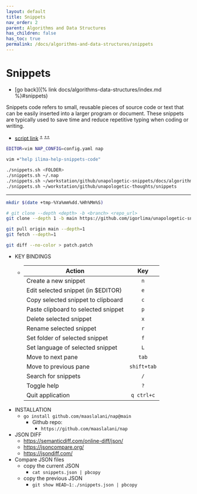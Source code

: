 ```yaml
---
layout: default
title: Snippets
nav_order: 2
parent: Algorithms and Data Structures
has_children: false
has_toc: true
permalink: /docs/algorithms-and-data-structures/snippets
---
```


# Snippets

- [go back]({% link docs/algorithms-data-structures/index.md %}#snippets)

Snippets code refers to small, reusable pieces of source code or text that can
be easily inserted into a larger program or document. These snippets are
typically used to save time and reduce repetitive typing when coding or
writing.

- [script link](https://gist.githubusercontent.com/igorlima/90f67ef56912aa16306d9c4bd72b46c3/raw/snippets.sh)
  <sup>[+](https://gist.github.com/igorlima/90f67ef56912aa16306d9c4bd72b46c3#file-snippets-sh)</sup>
  <sup>[++](https://github.com/igorlima/unapologetic-snippets/tree/main/docs/algorithms-data-structures/snippets)</sup>

```sh
EDITOR=vim NAP_CONFIG=config.yaml nap
```
```sh
vim +"help ilima-help-snippets-code"
```

```sh
./snippets.sh <FOLDER>
./snippets.sh ~/.nap
./snippets.sh ~/workstation/github/unapologetic-snippets/docs/algorithms-data-structures/snippets
./snippets.sh ~/workstation/github/unapologetic-thoughts/snippets
```

-----

```sh
mkdir $(date +tmp-%Ya%mm%dd.%Hh%Mm%S)

# git clone --depth <depth> -b <branch> <repo_url>
git clone --depth 1 -b main https://github.com/igorlima/unapologetic-snippets.git

git pull origin main --depth=1
git fetch --depth=1

git diff --no-color > patch.patch
```

- KEY BINDINGS
  - | Action                              | Key         |
    | ----------------------------------- | :---------: |
    | Create a new snippet                | `n`         |
    | Edit selected snippet (in $EDITOR)  | `e`         |
    | Copy selected snippet to clipboard  | `c`         |
    | Paste clipboard to selected snippet | `p`         |
    | Delete selected snippet             | `x`         |
    | Rename selected snippet             | `r`         |
    | Set folder of selected snippet      | `f`         |
    | Set language of selected snippet    | `L`         |
    | Move to next pane                   | `tab`       |
    | Move to previous pane               | `shift+tab` |
    | Search for snippets                 | `/`         |
    | Toggle help                         | `?`         |
    | Quit application                    | `q ctrl+c`  |
- INSTALLATION
  - `go install github.com/maaslalani/nap@main`
    - Github repo:
      - `https://github.com/maaslalani/nap`
- JSON DIFF
  - https://semanticdiff.com/online-diff/json/
  - https://jsoncompare.org/
  - https://jsondiff.com/
- Compare JSON files
  - copy the current JSON
    - `cat snippets.json | pbcopy`
  - copy the previous JSON
    - `git show HEAD~1:./snippets.json | pbcopy`
